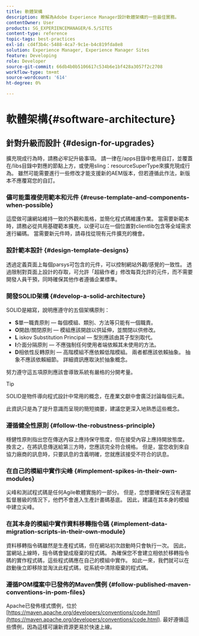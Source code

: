 ```yaml
---
title: 軟體架構
description: 瞭解為Adobe Experience Manager設計軟體架構的一些最佳實務。
contentOwner: User
products: SG_EXPERIENCEMANAGER/6.5/SITES
content-type: reference
topic-tags: best-practices
exl-id: cd4f3b4c-5488-4ca7-9c1e-b4c819fda8e8
solution: Experience Manager, Experience Manager Sites
feature: Developing
role: Developer
source-git-commit: 66db4b0b5106617c534b6e1bf428a3057f2c2708
workflow-type: tm+mt
source-wordcount: '614'
ht-degree: 0%

---
```


# 軟體架構{#software-architecture}

## 針對升級而設計 {#design-for-upgrades}

擴充現成行為時，請務必牢記升級事項。 請一律在/apps目錄中套用自訂，並覆蓋在/libs目錄中對應的節點上方，或使用sling：resourceSuperType來擴充現成行為。 雖然可能需要進行一些修改才能支援新的AEM版本，但若遵循此作法，新版本不應覆寫您的自訂。

### 儘可能重複使用範本和元件 {#reuse-template-and-components-when-possible}

這麼做可讓網站維持一致的外觀和風格，並簡化程式碼維護作業。 當需要新範本時，請務必從共用基礎範本擴充，以便可以在一個位置對clientlib包含等全域需求進行編碼。 當需要新元件時，請尋找從現有元件擴充的機會。

### 設計範本設計 {#design-template-designs}

透過定義頁面上每個parsys可包含的元件，可以控制網站外觀/感覺的一致性。 透過限制對頁面上設計的存取，可允許「超級作者」修改每頁允許的元件，而不需要開發人員干預，同時確保其他作者遵循企業標準。

### 開發SOLID架構 {#develop-a-solid-architecture}

SOLID是縮寫，說明應遵守的五個架構原則：

* **S**&#x200B;單一職責原則 — 每個模組、類別、方法等只能有一個職責。
* **O**&#x200B;開啟/關閉原則 — 模組應該開啟以供延伸，並關閉以供修改。
* **L** iskov Substitution Principal — 型別應該由其子型別取代。
* **I**&#x200B;介面分隔原則 — 不應強制任何使用者端依賴其未使用的方法。
* **D**&#x200B;相依性反轉原則 — 高階模組不應依賴低階模組。 兩者都應該依賴抽象。 抽象不應該依賴細節。 詳細資訊應取決於抽象概念。

努力遵守這五項原則應該會導致系統有嚴格的分開考量。

>[!TIP]
>
>SOLID是物件導向程式設計中常用的概念，在產業文獻中會廣泛討論每個元素。
>
>此資訊只是為了提升意識而呈現的簡短摘要，建議您更深入地熟悉這些概念。

### 遵循健全性原則 {#follow-the-robustness-principle}

穩健性原則指出您在傳送內容上應持保守態度，但在接受內容上應持開放態度。 換言之，在將訊息傳送給第三方時，您應該完全符合規格。 但是，當您收到來自協力廠商的訊息時，只要訊息的含義明確，您就應該接受不符合的訊息。

### 在自己的模組中實作尖峰 {#implement-spikes-in-their-own-modules}

尖峰和測試程式碼是任何Agile軟體實施的一部分。 但是，您想要確保在沒有適當監督層級的情況下，他們不會進入生產計畫碼基底。 因此，建議在其本身的模組中建立尖峰。

### 在其本身的模組中實作資料移轉指令碼 {#implement-data-migration-scripts-in-their-own-module}

資料移轉指令碼雖然是生產程式碼，但在網站初次啟動時只會執行一次。 因此，當網站上線時，指令碼會變成廢棄的程式碼。 為確保您不會建立相依於移轉指令碼的實作程式碼，這些程式碼應在自己的模組中實作。 如此一來，我們就可以在啟動後立即移除並淘汰此程式碼，從系統中清除廢棄的程式碼。

### 遵循POM檔案中已發佈的Maven慣例 {#follow-published-maven-conventions-in-pom-files}

Apache已發佈樣式慣例，位於 [https://maven.apache.org/developers/conventions/code.html](https://maven.apache.org/developers/conventions/code.html). 最好遵循這些慣例，因為這樣可讓新資源更易於快速上線。
